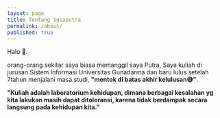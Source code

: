 ```yaml
---
layout: page
title: Tentang Sgsaputra
permalink: /about/
published: true
---
```

Halo 👋.

orang-orang sekitar saya biasa memanggil saya Putra, Saya kuliah di jurusan Sistem Informasi Universitas Gunadarma dan baru lulus setelah 7tahun menjalani masa studi, **"mentok di batas akhir kelulusan😅"**.

**"Kuliah adalah laboratorium kehidupan, dimana berbagai kesalahan yg kita lakukan masih dapat ditoleransi, karena tidak berdampak secara langsung pada kehidupan kita."**
